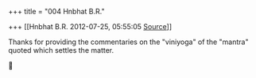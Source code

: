 +++
title = "004 Hnbhat B.R."

+++
[[Hnbhat B.R.	2012-07-25, 05:55:05 [Source](https://groups.google.com/g/samskrita/c/J7K64Vl9JxQ)]]



  

Thanks for providing the commentaries on the "viniyoga" of the "mantra" quoted which settles the matter.



